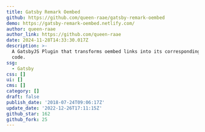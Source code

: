 ```yaml
---
title: Gatsby Remark Oembed
github: https://github.com/queen-raae/gatsby-remark-oembed
demo: https://gatsby-remark-oembed.netlify.com/
author: queen-raae
author_link: https://github.com/queen-raae
date: 2024-11-28T14:33:30.017Z
description: >-
  A GatsbyJS Plugin that transforms oembed links into its corresponding embed
  code.
ssg:
  - Gatsby
css: []
ui: []
cms: []
category: []
draft: false
publish_date: '2018-07-24T09:06:17Z'
update_date: '2022-12-26T17:11:15Z'
github_star: 162
github_fork: 25
---
```

